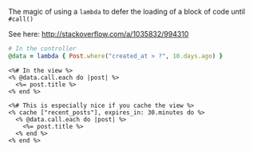 The magic of using a `lambda` to defer the loading of a block of code until `#call()`

See here: http://stackoverflow.com/a/1035832/994310

```ruby
# In the controller
@data = lambda { Post.where("created_at > ?", 10.days.ago) }
```

```erb
<%# In the view %>
<% @data.call.each do |post| %>
  <%= post.title %>
<% end %>

<%# This is especially nice if you cache the view %>
<% cache ["recent_posts"], expires_in: 30.minutes do %>
  <% @data.call.each do |post| %>
    <%= post.title %>
  <% end %>
<% end %>
```
